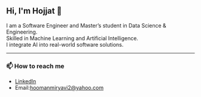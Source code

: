## Hi, I'm Hojjat 👋  

I am a Software Engineer and Master’s student in Data Science & Engineering.  
Skilled in Machine Learning and Artificial Intelligence.  
I integrate AI into real-world software solutions.  


---

### 📫 How to reach me
- [LinkedIn](https://www.linkedin.com/in/hojjat-miryavifard)  
- Email:hoomanmiryavi2@yahoo.com  


